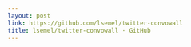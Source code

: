 ```yaml
---
layout: post
link: https://github.com/lsemel/twitter-convowall
title: lsemel/twitter-convowall · GitHub
---
```

